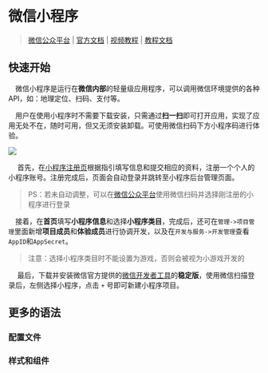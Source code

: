 # 微信小程序

> [微信公众平台](https://mp.weixin.qq.com/) |  [官方文档](https://developers.weixin.qq.com/miniprogram/dev/framework/) | [视频教程](https://www.bilibili.com/video/BV1LF4m1E7kB/)  | [教程文档](https://pan.baidu.com/s/1QqpN2bxDFBX8f8Kssyh-WA?pwd=dcgg&_at_=1756881232159)



## 快速开始

​	　微信小程序是运行在**微信内部**的轻量级应用程序，可以调用微信环境提供的各种API，如：地理定位、扫码、支付等。

​	　用户在使用小程序时不需要下载安装，只需通过**扫一扫**即可打开应用，实现了应用无处不在，随时可用，但又无须安装卸载。可使用微信扫码下方小程序码进行体验。



<Img src="https://res.wx.qq.com/wxdoc/dist/assets/img/demo.ef5c5bef.jpg" :width="200"/>



​	　首先，在[小程序注册页](https://mp.weixin.qq.com/wxopen/waregister?action=step1)根据指引填写信息和提交相应的资料，注册一个个人的小程序账号。注册完成后，页面会自动登录并跳转至小程序后台管理页面。

> PS：若未自动调整，可以在[微信公众平台](https://mp.weixin.qq.com/)使用微信扫码并选择刚注册的小程序进行登录

​	　接着，在**首页**填写**小程序信息**和选择**小程序类目**，完成后，还可在`管理->项目管理`里面新增**项目成员**和**体验成员**进行协调开发，以及在`开发与服务->开发管理`查看`AppID`和`AppSecret`。

> 注意：选择小程序类目时不能设置为游戏，否则会被视为小游戏开发的

​	　最后，下载并安装微信官方提供的[微信开发者工具](https://developers.weixin.qq.com/miniprogram/dev/devtools/download.html)的**稳定版**，使用微信扫描登录后，左侧选择小程序，点击 `+` 号即可新建小程序项目。



## 更多的语法

### 配置文件



### 样式和组件



